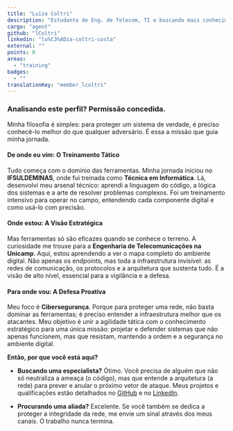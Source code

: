 ```yaml
---
title: "Luíza Coltri"
description: "Estudante de Eng. de Telecom, TI e buscando mais conhecimento em Cyber. Amo ler e jogar."
cargo: "agent"
github: "lColtri"
linkedin: "lu%C3%ADza-coltri-costa"
external: ""
points: 0
areas:
  - "training"
badges:
  - ""
translationKey: "member_lcoltri"
---
```

### Analisando este perfil? Permissão concedida.

Minha filosofia é simples: para proteger um sistema de verdade, é preciso conhecê-lo melhor do que qualquer adversário. É essa a missão que guia minha jornada.

#### De onde eu vim: O Treinamento Tático
Tudo começa com o domínio das ferramentas. Minha jornada iniciou no **IFSULDEMINAS**, onde fui treinada como **Técnica em Informática**. Lá, desenvolvi meu arsenal técnico: aprendi a linguagem do código, a lógica dos sistemas e a arte de resolver problemas complexos. Foi um treinamento intensivo para operar no campo, entendendo cada componente digital e como usá-lo com precisão.

#### Onde estou: A Visão Estratégica
Mas ferramentas só são eficazes quando se conhece o terreno. A curiosidade me trouxe para a **Engenharia de Telecomunicações na Unicamp**. Aqui, estou aprendendo a ver o mapa completo do ambiente digital. Não apenas os endpoints, mas toda a infraestrutura invisível: as redes de comunicação, os protocolos e a arquitetura que sustenta tudo. É a visão de alto nível, essencial para a vigilância e a defesa.

#### Para onde vou: A Defesa Proativa
Meu foco é **Cibersegurança**. Porque para proteger uma rede, não basta dominar as ferramentas; é preciso entender a infraestrutura melhor que os atacantes. Meu objetivo é unir a agilidade tática com o conhecimento estratégico para uma única missão: projetar e defender sistemas que não apenas funcionem, mas que resistam, mantendo a ordem e a segurança no ambiente digital.

**Então, por que você está aqui?**

* **Buscando uma especialista?** Ótimo. Você precisa de alguém que não só neutraliza a ameaça (o código), mas que entende a arquitetura (a rede) para prever e anular o próximo vetor de ataque. Meus projetos e qualificações estão detalhados no [GitHub](https://github.com/lColtri) e no [LinkedIn](lu%C3%ADza-coltri-costa).

* **Procurando uma aliada?** Excelente. Se você também se dedica a proteger a integridade da rede, me envie um sinal através dos meus canais. O trabalho nunca termina.
